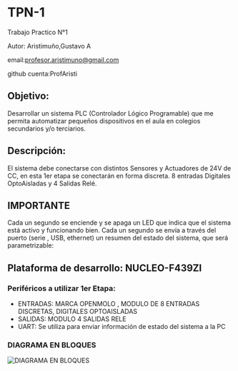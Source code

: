 # TPN-1
Trabajo Practico N°1

Autor: Aristimuño,Gustavo A 

email:profesor.aristimuno@gmail.com

github cuenta:ProfAristi

## Objetivo:
Desarrollar un sistema PLC (Controlador Lógico Programable) que me permita automatizar pequeños dispositivos en el aula en colegios secundarios y/o terciarios.
## Descripción:
El sistema debe conectarse con distintos Sensores y Actuadores de 24V de CC, en esta 1er etapa se conectarán en forma discreta. 8 entradas Digitales OptoAisladas  y 4 Salidas Relé.
## IMPORTANTE
Cada un segundo se enciende y se apaga un LED que indica que el sistema está activo y funcionando bien.
Cada un segundo se envía a través del puerto (serie , USB, ethernet) un resumen del estado del sistema, que será parametrizable:
## Plataforma de desarrollo: NUCLEO-F439ZI
### Periféricos a utilizar 1er Etapa:
-  ENTRADAS: MARCA OPENMOLO , MODULO DE  8 ENTRADAS DISCRETAS, DIGITALES OPTOAISLADAS
-  SALIDAS: MODULO 4 SALIDAS RELE
-  UART: Se utiliza para enviar información de estado del sistema a la PC
### DIAGRAMA EN BLOQUES 
![DIAGRAMA EN BLOQUES](d:\Users\gusta\Desktop\MisDocumentos\CursoSistemaEmbebidos_2024\TPN°1\DIAGRAMA_EN_BLOQUES.jpg)
